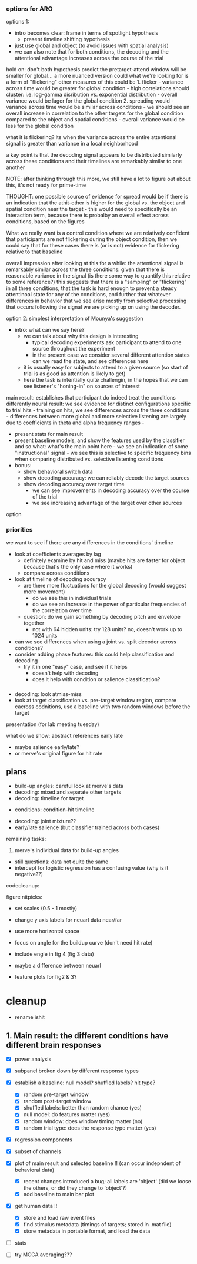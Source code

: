 ### options for ARO

options 1:
- intro becomes clear: frame in terms of spotlight hypothesis
    - present timeline shifting hypothesis
- just use global and object (to avoid issues with spatial analysis)
- we can also note that for both conditions, the decoding and the attentional advantage increases across the course of the trial

hold on: don't both hypothesis predict the pretarget-attend window will be smaller for global... a more nuanced version could
what we're looking for is a form of "flickering"
other measures of this could be
    1. flicker
        - variance across time would be greater for global condition
        - high correlations should cluster: i.e. log-gamma disribution vs. exponential distribution
        - overall variance would be lager for the global condition
    2. spreading would
        - variance across time would be similar across conditions
        - we should see an overall increase in correlation to the other targets
        for the global condition compared to the object and spatial conditions
        - overall variance would be less for the global condition


what it is flickering? its when the variance across the entire attentional signal
is greater than variance in a local neighborhood

a key point is that the decoding signal appears to be distributed similarly across these conditions and their timelines are remarkably similar to one another

NOTE: after thinking through this more, we still have a lot to figure out
about this, it's not ready for prime-time

THOUGHT: one possible source of evidence for spread would be if there is an indication that the athit-other is higher for the global vs. the object and spatial condition near the target - this would need to specifically be an interaction term, because there is probalby an overall effect across conditions, based on the figures

What we really want is a control condition where we are relatively confident that participants are not flickering during the object condition, then we could say that for these cases there is (or is not) evidence for flickering relative to that baseline

overall impression after looking at this for a while: the attentional signal is remarkably similar across the three conditions: given that there is reasonable variance in the signal (is there some way to quantify this relative to some reference?) this suggests that there is a "sampling" or "flickering" in all three conditions, that the task is hard enough to prevent a steady attentinoal state for any of the conditions, and further that whatever differences in behavior that we see arise mostly from selective processing that occurs following the signal we are picking up on using the decoder.

option 2:
simplest interpretation of Mounya's suggestion
- intro:
    what can we say here?
    - we can talk about why this design is interesting
      - typical decoding experiments ask participant to attend to
      one source throughout the experiment
      - in the present case we consider several different attention states
        can we read the state, and see differences here
     - it is usually easy for subjects to attend to a given source
       (so start of trial is as good as attention is likely to get)
     - here the task is intentially quite challengin, in the hopes that
        we can see listener's "honing-in" on sources of interest

main result: establishes that participant do indeed treat the conditions differently
neural result: we see evidence for distinct configurations specific to trial hits
    - training on hits, we see differences across the three conditions
    - differences between more global and more selective listening are largely due to coefficients in theta and alpha frequency ranges
    -

- present stats for main result
- present baseline models, and show the features used by the classifier
    and so what: what's the main point here - we see an indication of
    some "instructional" signal
        - we see this is selective to specific frequency bins when comparing
            distributed vs. selective listening conditions
- bonus:
    - show behavioral switch data
    - show decoding accuracy: we can reliably decode the target sources
    - show decoding accuracy over target time
        - we can see improvements in decoding accuracy over the course of the trial
        - we see increasing advantage of the target over other sources

option

### priorities

we want to see if there are any differences in the conditions' timeline
- look at coefficients averages by lag
    - definitely examine by hit and miss (maybe hits are faster for object because that's the only case where it works)
    - compare across conditions
- look at timeline of decoding accuracy
    - are there more fluctuations for the global decoding (would suggest more movement)
        - do we see this in individual trials
        - do we see an increase in the power of particular frequencies of the correlation
        over time
    - question: do we gain something by decoding pitch and envelope together
        - not with 64 hidden units: try 128 units? no, doesn't work up to 1024 units
- can we see differences when using a joint vs. split decoder across conditions?
- consider adding phase features: this could help classification and decoding
    - try it in one "easy" case, and see if it helps
        - doesn't help with decoding
        - does it help with condition or salience classification?

###

- decoding: look atmiss-miss
- look at target classification vs. pre-target window region, compare cacross codnitions,
use a baseline with two random windows before the target

presentation (for lab meeting tuesday)

what do we show:
abstract references early late
- maybe salience early/late?
- or merve's original figure for hit rate

## plans

- build-up angles: careful look at merve's data
- decoding: mixed and separate other targets
- decoding: timeline for target
+ conditions: condition-hit timeline
- decoding: joint mixture??
- early/late salience (but classifier trained across both cases)

remaining tasks:

1. merve's individual data for build-up angles
- still questions: data not quite the same
- intercept for logistic regression has a confusing value (why is it negative??)

codecleanup:

figure nitpicks:
- set scales (0.5 - 1 mostly)
- change y axis labels for neuarl data near/far
- use more horizontal space
- focus on angle for the buildup curve (don't need hit rate)
- include engle in fig 4 (fig 3 data)
- maybe a difference between neuarl

- feature plots for fig2 & 3?

# cleanup

- rename ishit

## 1. Main result: the different conditions have different brain responses

- [X] power analysis
- [X] subpanel broken down by different response types
- [X] establish a baseline: null model? shuffled labels? hit type?
    - [X] random pre-target window
    - [X] random post-target window
    - [X] shuffled labels: better than random chance (yes)
    - [X] null model: do features matter (yes)
    - [X] random window: does window timing matter (no)
    - [X] random trial type: does the response type matter (yes)
- [X] regression components
- [X] subset of channels
- [x] plot of main result and selected baseline !! (can occur indepndent of behavioral data)
    - [X] recent changes introduced a bug; all labels are 'object' (did we loose the others, or did they change to 'object'?)
    - [x] add baseline to main bar plot
- [x] get human data !!
    - [X] store and load raw event files
    - [x] find stimulus metadata (timings of targets; stored in .mat file)
    - [x] store metadata in portable format, and load the data
- [ ] stats
- [ ] try MCCA averaging???

